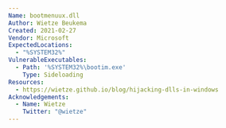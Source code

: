 ```yaml
---
Name: bootmenuux.dll
Author: Wietze Beukema
Created: 2021-02-27
Vendor: Microsoft
ExpectedLocations:
  - "%SYSTEM32%"
VulnerableExecutables:
  - Path: '%SYSTEM32%\bootim.exe'
    Type: Sideloading
Resources:
  - https://wietze.github.io/blog/hijacking-dlls-in-windows
Acknowledgements:
  - Name: Wietze
    Twitter: "@wietze"
---
```


